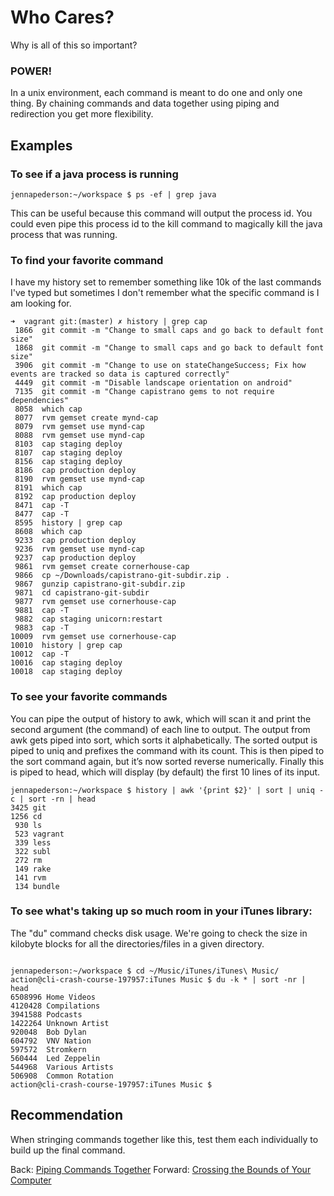 # Who Cares?

Why is all of this so important?

### POWER!

In a unix environment, each command is meant to do one and only one thing. By chaining commands and data together using piping and redirection you get more flexibility.

## Examples

### To see if a java process is running

```
jennapederson:~/workspace $ ps -ef | grep java
```

This can be useful because this command will output the process id. You could even pipe this process id to the kill command to magically kill the java process that was running.

### To find your favorite command

I have my history set to remember something like 10k of the last commands I've typed but sometimes I don't remember what the specific command is I am looking for.

```
➜  vagrant git:(master) ✗ history | grep cap
 1866  git commit -m "Change to small caps and go back to default font size"
 1868  git commit -m "Change to small caps and go back to default font size"
 3906  git commit -m "Change to use on stateChangeSuccess; Fix how events are tracked so data is captured correctly"
 4449  git commit -m "Disable landscape orientation on android"
 7135  git commit -m "Change capistrano gems to not require dependencies"
 8058  which cap
 8077  rvm gemset create mynd-cap
 8079  rvm gemset use mynd-cap
 8088  rvm gemset use mynd-cap
 8103  cap staging deploy
 8107  cap staging deploy
 8156  cap staging deploy
 8186  cap production deploy
 8190  rvm gemset use mynd-cap
 8191  which cap
 8192  cap production deploy
 8471  cap -T
 8477  cap -T
 8595  history | grep cap
 8608  which cap
 9233  cap production deploy
 9236  rvm gemset use mynd-cap
 9237  cap production deploy
 9861  rvm gemset create cornerhouse-cap
 9866  cp ~/Downloads/capistrano-git-subdir.zip .
 9867  gunzip capistrano-git-subdir.zip
 9871  cd capistrano-git-subdir
 9877  rvm gemset use cornerhouse-cap
 9881  cap -T
 9882  cap staging unicorn:restart
 9883  cap -T
10009  rvm gemset use cornerhouse-cap
10010  history | grep cap
10012  cap -T
10016  cap staging deploy
10018  cap staging deploy
```

### To see your favorite commands

You can pipe the output of history to awk, which  will scan it and print the second argument (the command) of each line to output. The output from awk gets piped into sort, which sorts it alphabetically. The sorted output is piped to uniq and prefixes the command with its count. This is then piped to the sort command again, but it’s now sorted reverse numerically. Finally this is piped to head, which will display (by default) the first 10 lines of its input.

```
jennapederson:~/workspace $ history | awk '{print $2}' | sort | uniq -c | sort -rn | head
3425 git
1256 cd
 930 ls
 523 vagrant
 339 less
 322 subl
 272 rm
 149 rake
 141 rvm
 134 bundle
```

### To see what's taking up so much room in your iTunes library:

The "du" command checks disk usage. We're going to check the size in kilobyte blocks for all the directories/files in a given directory.

```

jennapederson:~/workspace $ cd ~/Music/iTunes/iTunes\ Music/
action@cli-crash-course-197957:iTunes Music $ du -k * | sort -nr | head
6508996	Home Videos
4120428	Compilations
3941588	Podcasts
1422264	Unknown Artist
920048	Bob Dylan
604792	VNV Nation
597572	Stromkern
560444	Led Zeppelin
544968	Various Artists
506908	Common Rotation
action@cli-crash-course-197957:iTunes Music $
```

## Recommendation

When stringing commands together like this, test them each individually to build up the final command.

Back: [Piping Commands Together](10b_piping.md)
Forward: [Crossing the Bounds of Your Computer](12_remote.md)
